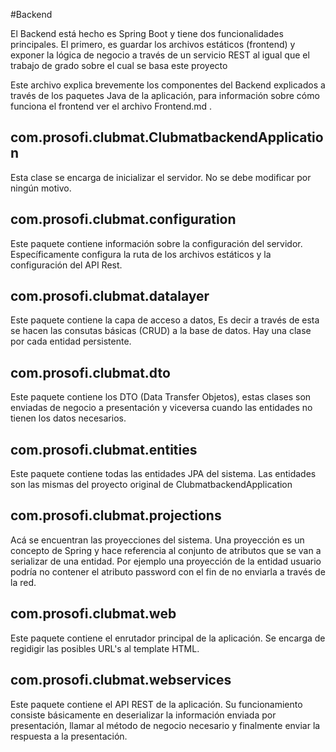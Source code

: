 #Backend

El Backend está hecho es Spring Boot y tiene dos funcionalidades principales. El primero, es guardar los archivos estáticos (frontend) y exponer la lógica de negocio a través de un servicio REST al igual que el trabajo de grado sobre el cual se basa este proyecto


Este archivo explica brevemente los componentes del Backend explicados a través de los paquetes Java de la aplicación, para información sobre cómo funciona el frontend ver el archivo Frontend.md .


## com.prosofi.clubmat.ClubmatbackendApplication

Esta clase se encarga de inicializar el servidor. No se debe modificar por ningún motivo.

## com.prosofi.clubmat.configuration

Este paquete contiene información sobre la configuración del servidor. Específicamente configura la ruta de los archivos estáticos y la configuración del API Rest.

## com.prosofi.clubmat.datalayer

Este paquete contiene la capa de acceso a datos, Es decir a través de esta se hacen las consutas básicas (CRUD) a la base de datos. Hay una clase por cada entidad persistente.

## com.prosofi.clubmat.dto

Este paquete contiene los DTO (Data Transfer Objetos), estas clases son enviadas de negocio a presentación y viceversa cuando las entidades no tienen los datos necesarios.

## com.prosofi.clubmat.entities

Este paquete contiene todas las entidades JPA del sistema. Las entidades son las mismas del proyecto original de ClubmatbackendApplication

## com.prosofi.clubmat.projections

Acá se encuentran las proyecciones del sistema. Una proyección es un concepto de Spring y hace referencia al conjunto de atributos que se van a serializar de una entidad. Por ejemplo una proyección de la entidad usuario podría no contener el atributo password con el fin de no enviarla a través de la red.

## com.prosofi.clubmat.web

Este paquete contiene el enrutador principal de la aplicación. Se encarga de regidigir las posibles URL's al template HTML.

## com.prosofi.clubmat.webservices

Este paquete contiene el API REST de la aplicación. Su funcionamiento consiste básicamente en deserializar la información enviada por presentación, llamar al método de negocio necesario y finalmente enviar la respuesta a la presentación.
